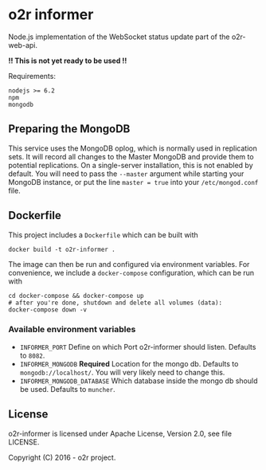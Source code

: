 # o2r informer

Node.js implementation of the WebSocket status update part of the o2r-web-api.

__!! This is not yet ready to be used !!__

Requirements:

```
nodejs >= 6.2
npm
mongodb
```

## Preparing the MongoDB

This service uses the MongoDB oplog, which is normally used in replication sets. It will record all changes to the Master MongoDB and provide them to potential replications. On a single-server installation, this is not enabled by default. You will need to pass the `--master` argument while starting your MongoDB instance, or put the line `master = true` into your `/etc/mongod.conf` file.

## Dockerfile

This project includes a `Dockerfile` which can be built with
```
docker build -t o2r-informer .
```

The image can then be run and configured via environment variables. For convenience,
we include a `docker-compose` configuration, which can be run with

```
cd docker-compose && docker-compose up
# after you're done, shutdown and delete all volumes (data):
docker-compose down -v
```

### Available environment variables

* `INFORMER_PORT`
  Define on which Port o2r-informer should listen. Defaults to `8082`.
* `INFORMER_MONGODB` __Required__
  Location for the mongo db. Defaults to `mongodb://localhost/`. You will very likely need to change this.
* `INFORMER_MONGODB_DATABASE`
  Which database inside the mongo db should be used. Defaults to `muncher`.

## License

o2r-informer is licensed under Apache License, Version 2.0, see file LICENSE.

Copyright (C) 2016 - o2r project.
